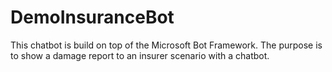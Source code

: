 # DemoInsuranceBot
This chatbot is build on top of the Microsoft Bot Framework. The purpose is to show a damage report to an insurer scenario with a chatbot.
